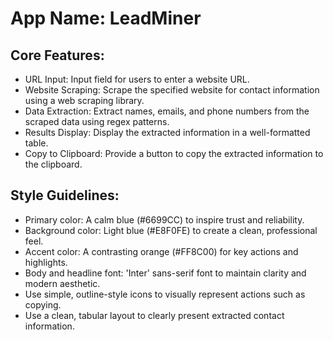# **App Name**: LeadMiner

## Core Features:

- URL Input: Input field for users to enter a website URL.
- Website Scraping: Scrape the specified website for contact information using a web scraping library.
- Data Extraction: Extract names, emails, and phone numbers from the scraped data using regex patterns.
- Results Display: Display the extracted information in a well-formatted table.
- Copy to Clipboard: Provide a button to copy the extracted information to the clipboard.

## Style Guidelines:

- Primary color: A calm blue (#6699CC) to inspire trust and reliability.
- Background color: Light blue (#E8F0FE) to create a clean, professional feel.
- Accent color: A contrasting orange (#FF8C00) for key actions and highlights.
- Body and headline font: 'Inter' sans-serif font to maintain clarity and modern aesthetic.
- Use simple, outline-style icons to visually represent actions such as copying.
- Use a clean, tabular layout to clearly present extracted contact information.
